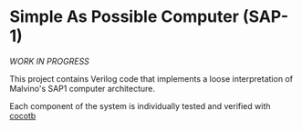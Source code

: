 # Simple As Possible Computer (SAP-1)

_WORK IN PROGRESS_

This project contains Verilog code that implements a loose
interpretation of Malvino's SAP1 computer architecture.

Each component of the system is individually tested and verified with
[cocotb](https://github.com/potentialventures/cocotb)

